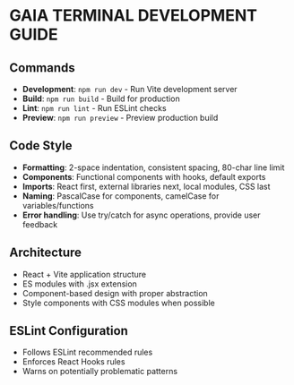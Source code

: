# GAIA TERMINAL DEVELOPMENT GUIDE

## Commands
- **Development**: `npm run dev` - Run Vite development server
- **Build**: `npm run build` - Build for production
- **Lint**: `npm run lint` - Run ESLint checks
- **Preview**: `npm run preview` - Preview production build

## Code Style
- **Formatting**: 2-space indentation, consistent spacing, 80-char line limit
- **Components**: Functional components with hooks, default exports
- **Imports**: React first, external libraries next, local modules, CSS last
- **Naming**: PascalCase for components, camelCase for variables/functions
- **Error handling**: Use try/catch for async operations, provide user feedback

## Architecture
- React + Vite application structure
- ES modules with .jsx extension
- Component-based design with proper abstraction
- Style components with CSS modules when possible

## ESLint Configuration
- Follows ESLint recommended rules
- Enforces React Hooks rules
- Warns on potentially problematic patterns